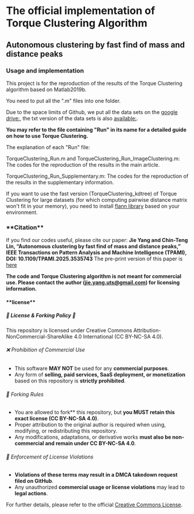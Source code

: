 # <h1>The official implementation of Torque Clustering Algorithm</h1>

<h2>Autonomous clustering by fast find of mass and distance peaks</h2>

<h3>Usage and implementation</h3>

This project is for the reproduction of the results of the Torque Clustering algorithm based on Matlab2019b.

You need to put all the ".m" files into one folder.

Due to the space limits of Github, we put all the data sets on the [google drive:](https://drive.google.com/file/d/1ddvBAfxtR9wKKM7IAhNfD9HQ_kyhmceD/view?usp=sharing), the txt version of the data sets is also [available:](https://drive.google.com/file/d/1cPz7KvnLCPx-j6nWOl-juOMTtIWlmW3Y/view?usp=sharing).

**You may refer to the file containing "Run" in its name for a detailed guide on how to use Torque Clustering.**

The explanation of each "Run" file:

TorqueClustering_Run.m and TorqueClustering_Run_ImageClustering.m: The codes for the reproduction of the results in the main article.

TorqueClustering_Run_Supplementary.m: The codes for the reproduction of the results in the supplementary information.

If you want to use the fast version (TorqueClustering_kdtree) of Torque Clustering for large datasets (for which computing pairwise distance matrix won't fit in your memory), you need to install [flann library](https://github.com/flann-lib/flann) based on your environment.

<h3>**Citation**</h3>

If you find our codes useful, please cite our paper: **Jie Yang and Chin-Teng Lin, “Autonomous clustering by fast find of mass and distance peaks,” IEEE Transactions on Pattern Analysis and Machine Intelligence (TPAMI), DOI: 10.1109/TPAMI.2025.3535743** The pre-print version of this paper is [here](https://www.computer.org/csdl/journal/tp/5555/01/10856563/23Saifm0vLy)

**The code and Torque Clustering algorithm is not meant for commercial use. Please contact the author (jie.yang.uts@gmail.com) for licensing information.**



<h4>**license**</h4>

##### 🚨 License & Forking Policy 🚨
This repository is licensed under Creative Commons Attribution-NonCommercial-ShareAlike 4.0 International (CC BY-NC-SA 4.0).

###### ❌ Prohibition of Commercial Use
- This software **MAY NOT** be used for any **commercial purposes**.
- Any form of **selling, paid services, SaaS deployment, or monetization** based on this repository is **strictly prohibited**.

###### 🔄 Forking Rules
- You are allowed to fork** this repository, but **you MUST retain this exact license (CC BY-NC-SA 4.0)**.
- Proper attribution to the original author is required when using, modifying, or redistributing this repository.
- Any modifications, adaptations, or derivative works **must also be non-commercial and remain under CC BY-NC-SA 4.0**.

###### 🛑 Enforcement of License Violations
- **Violations of these terms may result in a DMCA takedown request filed on GitHub**.
- Any unauthorized **commercial usage or license violations** may lead to **legal actions**.

For further details, please refer to the official [Creative Commons License](https://creativecommons.org/licenses/by-nc-sa/4.0/).
